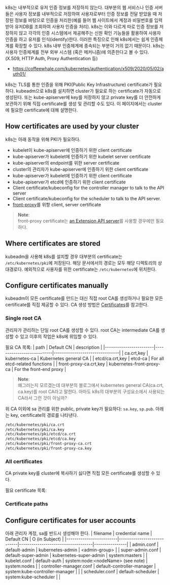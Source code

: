 k8s는 내부적으로 유저 인증 정보를 저장하지 않는다. 대부분의 웹 서비스나 인증 서버들은 사용자 정보를 내부적으로 저장하여 사용자로부터 인증 정보를 전달 받았을 때 저장된 정보를 바탕으로 인증을 처리한(예를 들어 웹 사이트에서 계정과 비밀번호를 입력 받아 유저DB를 조회하여 사용자 인증을 처리). k8s는 이와 다르게 따로 인증 정보를 저장하지 않고 각각의 인증 시스템에서 제공해주는 신원 확인 기능들을 활용하여 사용자 인증을 하고 유저를 인식(identify)한다. 이러한 특징으로 인해 k8s에서는 쉽게 인증체계를 확장할 수 있다. k8s 내부 인증체계에 종속되는 부분이 거의 없기 때문이다. k8s는 사용자 인증체계를 전부 외부 시스템 (혹은 메커니즘)에 의존한다고 볼 수 있다. (X.509, HTTP Auth, Proxy Authentication 등)
- https://coffeewhale.com/kubernetes/authentication/x509/2020/05/02/auth01/

k8s는 TLS를 통한 인증을 위해 PKI(Public Key Infrastructure) certificate가 필요하다. kubeadm으로 k8s를 설치하면 cluster가 필요로 하는 certificate가 자동으로 생성된다. 또는 kube-apiserver에 key를 저장하지 않고 private key를 더 안전하게 보관하기 위해 직접 certificate를 생성 및 관리할 수도 있다. 이 페이지에서는 cluster에 필요한 certificate에 대해 설명한다.

## How certificates are used by your cluster
k8s는 아래 동작을 위해 PKI가 필요하다.
- kubelet이 kube-apiserver에 인증하기 위한 client certificate
- kube-apiserver가 kubelet에 인증하기 위한 kubelet server certificate
- kube-apiserver의 endpoint를 위한 server certificate
- cluster의 관리자가 kube-apiserver에 인증하기 위한 client certificate
- kube-apiserver가 kubelet에 인증하기 위한 client certificate
- kube-apiserver가 etcd에 인증하기 위한 client certificate
- Client certificate/kubeconfig for the controller manager to talk to the API server
- Client certificate/kubeconfig for the scheduler to talk to the API server.
- [front-proxy](https://kubernetes.io/docs/tasks/extend-kubernetes/configure-aggregation-layer/)를 위항 client, server certificate

> **Note**:  
> front-proxy certificate는 [an Extension API server](https://kubernetes.io/docs/tasks/extend-kubernetes/setup-extension-api-server/)를 사용할 경우에만 필요하다.

## Where certificates are stored
kubeadm을 사용해 k8s를 설치할 경우 대부분의 certificate는 `/etc/kubernetes/pki`에 저장된다. 해당 문서에서의 경로는 모두 해당 디렉토리의 상대경로다. 예외적으로 사용자를 위한 certificate는 `/etc/kubernetes`에 위치한다.

## Configure certificates manually
kubeadm이 모든 certificate를 만드는 대신 직접 root CA를 생성하거나 필요한 모든 certificate를 직접 제공할 수 있다. CA 생성 방법은 [Certificates](https://kubernetes.io/docs/tasks/administer-cluster/certificates/)를 참고한다.

### Single root CA
관리자가 관리하는 단일 root CA를 생성할 수 있다. root CA는 intermediate CA를 생성할 수 있고 이후의 작업은 k8s에 위임할 수 있다.

필요 CA 목록:
| path                   | Default CN                | description                    |
|------------------------|---------------------------|--------------------------------|
| ca.crt,key             | kubernetes-ca             | Kubernetes general CA          |
| etcd/ca.crt,key        | etcd-ca                   | For all etcd-related functions |
| front-proxy-ca.crt,key | kubernetes-front-proxy-ca | For the front-end proxy        |

> **Note**:  
> 왜그러는지 모르겠는데 대부분의 블로그에서 kubernetes general CA(ca.crt, ca.key)를 root CA라고 말한다. 아마도 k8s의 대부분의 구성요소에서 사용되는 CA라서 그런 것이 아닐까?

위 CA 이외에 sa 관리를 위한 public, private key가 필요하다: `sa.key`, `sp.pub`. 아래는 key, certificate의 경로를 나타낸다.
``` sh
/etc/kubernetes/pki/ca.crt
/etc/kubernetes/pki/ca.key
/etc/kubernetes/pki/etcd/ca.crt
/etc/kubernetes/pki/etcd/ca.key
/etc/kubernetes/pki/front-proxy-ca.crt
/etc/kubernetes/pki/front-proxy-ca.key
```

### All certificates
CA private key를 cluster에 복사하기 싫다면 직접 모든 certificate를 생성할 수 있다.

필요 certificate 목록:

### Certificate paths

## Configure certificates for user accounts
아래 관리자 계정, sa를 반드시 생성해야 한다.
| filename                | credential name            | Default CN                         | O (in Subject) |
|-------------------------|----------------------------|------------------------------------|----------------|
| admin.conf              | default-admin              | kubernetes-admin                   | \<admin-group> |
| super-admin.conf        | default-super-admin        | kubernetes-super-admin             | system:masters |
| kubelet.conf            | default-auth               | system:node:\<nodeName> (see note) | system:nodes   |
| controller-manager.conf | default-controller-manager | system:kube-controller-manager     |                |
| scheduler.conf          | default-scheduler          | system:kube-scheduler              |                |
